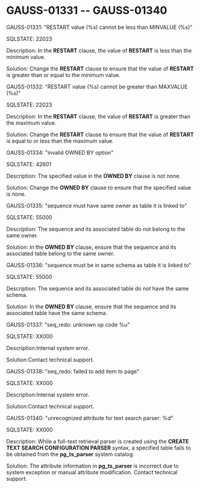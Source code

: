 # GAUSS-01331 -- GAUSS-01340<a name="EN-US_TOPIC_0302073531"></a>

GAUSS-01331: "RESTART value \(%s\) cannot be less than MINVALUE \(%s\)"

SQLSTATE: 22023

Description: In the  **RESTART**  clause, the value of  **RESTART**  is less than the minimum value.

Solution: Change the  **RESTART**  clause to ensure that the value of  **RESTART**  is greater than or equal to the minimum value.

GAUSS-01332: "RESTART value \(%s\) cannot be greater than MAXVALUE \(%s\)"

SQLSTATE: 22023

Description: In the  **RESTART**  clause, the value of  **RESTART**  is greater than the maximum value.

Solution: Change the  **RESTART**  clause to ensure that the value of  **RESTART**  is equal to or less than the maximum value.

GAUSS-01334: "invalid OWNED BY option"

SQLSTATE: 42601

Description: The specified value in the  **OWNED BY**  clause is not none.

Solution: Change the  **OWNED BY**  clause to ensure that the specified value is none.

GAUSS-01335: "sequence must have same owner as table it is linked to"

SQLSTATE: 55000

Description: The sequence and its associated table do not belong to the same owner.

Solution: In the  **OWNED BY**  clause, ensure that the sequence and its associated table belong to the same owner.

GAUSS-01336: "sequence must be in same schema as table it is linked to"

SQLSTATE: 55000

Description: The sequence and its associated table do not have the same schema.

Solution: In the  **OWNED BY**  clause, ensure that the sequence and its associated table have the same schema.

GAUSS-01337: "seq\_redo: unknown op code %u"

SQLSTATE: XX000

Description:Internal system error.

Solution:Contact technical support.

GAUSS-01338: "seq\_redo: failed to add item to page"

SQLSTATE: XX000

Description:Internal system error.

Solution:Contact technical support.

GAUSS-01340: "unrecognized attribute for text search parser: %d"

SQLSTATE: XX000

Description: While a full-text retrieval parser is created using the  **CREATE TEXT SEARCH CONFIGURATION PARSER**  syntax, a specified table fails to be obtained from the  **pg\_ts\_parser**  system catalog.

Solution: The attribute information in  **pg\_ts\_parser**  is incorrect due to system exception or manual attribute modification. Contact technical support.

